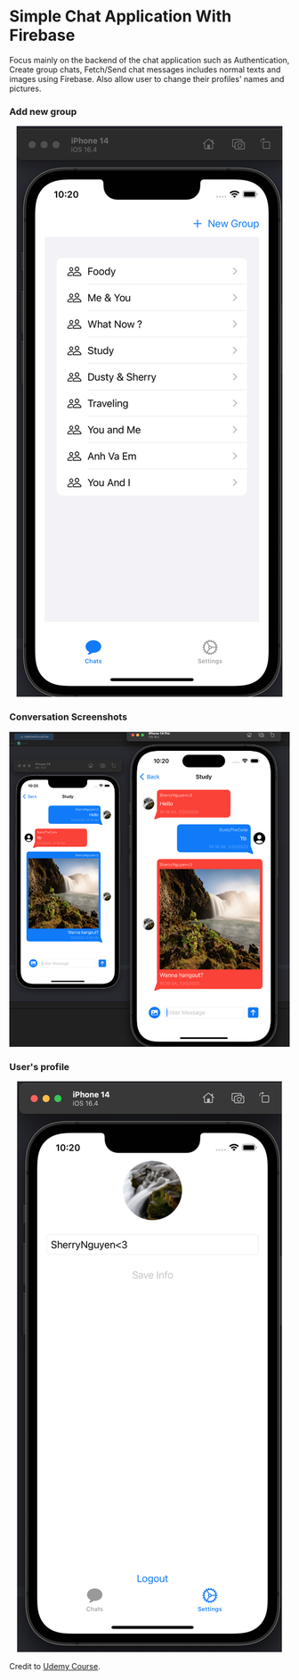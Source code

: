 # Simple Chat Application With Firebase

Focus mainly on the backend of the chat application such as Authentication, Create group chats, Fetch/Send chat messages includes normal texts and images using Firebase. Also allow user to change their profiles' names and pictures.
<br>

### Add new group

<p align="center">
  <img src="https://github.com/DustinTrinh/iOS_Applications_Completion/blob/main/ChatApp_Firebase/DemoImg/group.png" />
</p>

### Conversation Screenshots

<p align="center">
  <img src="https://github.com/DustinTrinh/iOS_Applications_Completion/blob/main/ChatApp_Firebase/DemoImg/chat.png" />
</p>

### User's profile

<p align="center">
  <img src="https://github.com/DustinTrinh/iOS_Applications_Completion/blob/main/ChatApp_Firebase/DemoImg/profile.png" />
</p>

Credit to [Udemy Course](https://www.udemy.com/course/build-real-time-chat-app-with-swiftui-firebase/).
